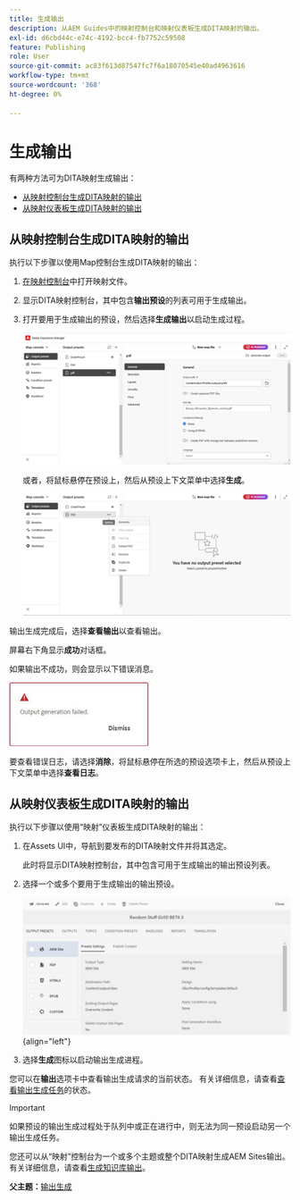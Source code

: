 ```yaml
---
title: 生成输出
description: 从AEM Guides中的映射控制台和映射仪表板生成DITA映射的输出。
exl-id: d6cbd44c-e74c-4192-bcc4-fb7752c59508
feature: Publishing
role: User
source-git-commit: ac83f613d87547fc7f6a18070545e40ad4963616
workflow-type: tm+mt
source-wordcount: '368'
ht-degree: 0%

---
```


# 生成输出

有两种方法可为DITA映射生成输出：

- [从映射控制台生成DITA映射的输出](#generate-output-for-a-dita-map-from-the-map-console)
- [从映射仪表板生成DITA映射的输出](#generate-output-for-a-dita-map-from-the-map-dashboard)

## 从映射控制台生成DITA映射的输出

执行以下步骤以使用Map控制台生成DITA映射的输出：

1. [在映射控制台](./open-files-map-console.md)中打开映射文件。
2. 显示DITA映射控制台，其中包含&#x200B;**输出预设**&#x200B;的列表可用于生成输出。

3. 打开要用于生成输出的预设，然后选择&#x200B;**生成输出**&#x200B;以启动生成过程。

   <img src="images/generate-output-pdf.png" alt="“元数据”选项卡" width="600">

   或者，将鼠标悬停在预设上，然后从预设上下文菜单中选择&#x200B;**生成**。


   <img src="images/generate-preset-map-console.png" alt="“元数据”选项卡" width="600">

输出生成完成后，选择&#x200B;**查看输出**&#x200B;以查看输出。

屏幕右下角显示&#x200B;**成功**&#x200B;对话框。

如果输出不成功，则会显示以下错误消息。

<img src="images/error-log.png" alt="错误日志" width="250">

要查看错误日志，请选择&#x200B;**消除**，将鼠标悬停在所选的预设选项卡上，然后从预设上下文菜单中选择&#x200B;**查看日志**。

## 从映射仪表板生成DITA映射的输出

执行以下步骤以使用“映射”仪表板生成DITA映射的输出：

1. 在Assets UI中，导航到要发布的DITA映射文件并将其选定。

   此时将显示DITA映射控制台，其中包含可用于生成输出的输出预设列表。

1. 选择一个或多个要用于生成输出的输出预设。

   ![](images/generate-multiple-outputs-uuid.png){align="left"}

1. 选择&#x200B;**生成**&#x200B;图标以启动输出生成进程。


您可以在&#x200B;**输出**&#x200B;选项卡中查看输出生成请求的当前状态。 有关详细信息，请查看[查看输出生成任务](./generate-output-manage-process.md#view-the-status-of-the-output-generation-task)的状态。

>[!IMPORTANT]
>
> 如果预设的输出生成过程处于队列中或正在进行中，则无法为同一预设启动另一个输出生成任务。

您还可以从“映射”控制台为一个或多个主题或整个DITA映射生成AEM Sites输出。 有关详细信息，请查看[生成知识库输出](web-editor-article-publishing.md#id218CK0U019I)。




**父主题：**[&#x200B;输出生成](generate-output.md)
